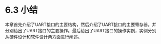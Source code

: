 # 6.3 小结 
本章首先介绍了UART接口的主要结构，然后介绍了UART接口的主要寄存器。并分别给出了UART接口的主要操作。最后给出了UART接口的操作实例，实例分别从硬件设计和软件设计两方面进行阐述。
